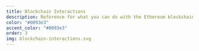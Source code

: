 ```yaml
---
title: Blockchain Interactions
description: Reference for what you can do with the Ethereum blockchain. This includes both the LAND Marketplace and operations a scene can carry out.
color: "#0093e3"
accent_color: "#0093e3"
order: 3
img: blockchain-interactions.svg
---
```

